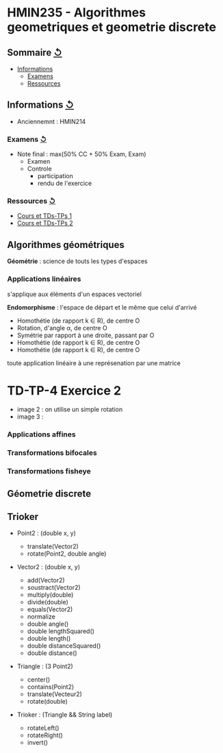 # HMIN235 - Algorithmes geometriques et geometrie discrete

## Sommaire [↺](#sommaire-)

- [Informations](#informations-)
  - [Examens](#examens-)
  - [Ressources](#ressources-)

## Informations [↺](#sommaire-)

- Anciennemnt : HMIN214

### Examens [↺](#sommaire-)

- Note final : max(50% CC + 50% Exam, Exam)
	- Examen
	- Controle
		- participation
		- rendu de l'exercice

### Ressources [↺](#sommaire-)

- [Cours et TDs-TPs 1](http://www.lirmm.fr/~mountaz/Ens/AlgoGeo/)
- [Cours et TDs-TPs 2](https://www.lirmm.fr/~bessy/AlgoGeo/accueil.html)

## Algorithmes géométriques

**Géométrie** : science de touts les types d'espaces

### Applications linéaires

s'applique aux éléments d'un espaces vectoriel

**Endomorphisme** : l'espace de départ et le même que celui d'arrivé

- Homothétie (de rapport k ∈ R), de centre O
- Rotation, d'angle α, de centre O
- Symétrie par rapport à une droite, passant par O
- Homothétie (de rapport k ∈ R), de centre O
- Homothétie (de rapport k ∈ R), de centre O

toute application linéaire à une représenation par une matrice

# TD-TP-4 Exercice 2

- image 2 : on utilise un simple rotation
- image 3 :

### Applications affines

### Transformations bifocales

### Transformations fisheye

## Géometrie discrete

## Trioker

- Point2 : (double x, y)
	- translate(Vector2)
	- rotate(Point2, double angle)

- Vector2 : (double x, y)
	- add(Vector2)
	- soustract(Vector2)
	- multiply(double)
	- divide(double)
	- equals(Vector2)
	- normalize
	- double angle()
	- double lengthSquared()
	- double length()
	- double distanceSquared()
	- double distance()

- Triangle : (3 Point2)
	- center()
	- contains(Point2)
	- translate(Vecteur2)
	- rotate(double)

- Trioker : (Triangle && String label)
	- rotateLeft()
	- rotateRight()
	- invert()
